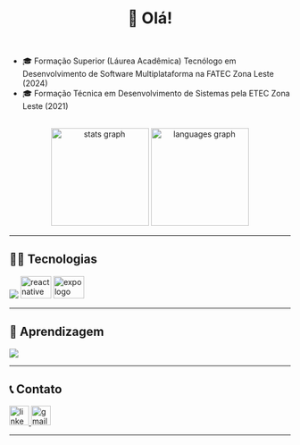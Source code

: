 <h1 align="center">👋 Olá!</h1>

<br>

- 🎓 Formação Superior (Láurea Acadêmica) Tecnólogo em Desenvolvimento de Software Multiplataforma na FATEC Zona Leste (2024)
- 🎓 Formação Técnica em Desenvolvimento de Sistemas pela ETEC Zona Leste (2021)

<br>

<div align="center">
  <img src="https://github-readme-stats-sigma-five.vercel.app/api?hide_title=false&hide_rank=false&show_icons=true&include_all_commits=true&count_private=true&disable_animations=false&theme=tokyonight&locale=en&hide_border=false&username=mateussantanasilva" height="175" alt="stats graph"  />
  <img src="https://github-readme-stats-sigma-five.vercel.app/api/top-langs?locale=en&hide_title=false&layout=compact&card_width=320&langs_count=10&theme=tokyonight&hide_border=false&username=mateussantanasilva" height="175" alt="languages graph"  />
</div> 

---

<h2 align="left"">👨‍💻 Tecnologias</h2>
<div align="left">
  <img src="https://skillicons.dev/icons?i=next,tailwind,react,typescript,nodejs,mysql,mongodb,sqlite,git,figma"/>
  <img src="https://cdn.simpleicons.org/react/667dff" height="40" width="55" alt="react native logo"  />
  <img src="https://cdn.simpleicons.org/expo/white" height="40" width="55" alt="expo logo" color="#000"  />
</div>
  
---

<h2 align="left">📑 Aprendizagem</h2>
<div align="left">
  <img src="https://skillicons.dev/icons?i=nestjs,docker,jest,vitest,supabase,postgresql,firebase,astro"/>
</div>

---

<h2 align="left">📞 Contato</h2>
<div align="left">
  <a href="https://www.linkedin.com/in/mateus-santana-silva/" target="_blank">
    <img src="https://img.shields.io/static/v1?message=LinkedIn&logo=linkedin&label=&color=0077B5&logoColor=white&labelColor=&style=for-the-badge" height="35" alt="linkedin logo"  />
  </a>
  <a href="mailto:santanasilva1778@gmail.com" target="_blank">
    <img src="https://img.shields.io/static/v1?message=Gmail&logo=gmail&label=&color=D14836&logoColor=white&labelColor=&style=for-the-badge" height="35" alt="gmail logo"  />
  </a>
</div>

---
